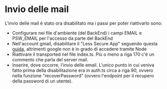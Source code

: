 # Invio delle mail

L'invio delle mail è stato ora disabilitato ma i passi per poter riattivarlo sono:
- Configurare nei file d'ambiente (del BackEnd) i campi EMAIL e PSW_EMAIL per l'accesso da parte del BackEnd
- Nell'account gmail, disabilitare il "Less Secure App" seguendo questa [guida](https://support.google.com/accounts/answer/6010255?hl=en#zippy=%2Cif-less-secure-app-access-is-off-for-your-account), altrimenti google non è in grado di accedere tramite Node
- Riattivare il transported nel file index.ts. Più o meno a riga 170 c'è un commento che parla del server mail.
- Inserire, dove occorre, l'invio delle email. L'unico punto in cui veniva fatto prima della disabilitazione era in auth.ts circa a riga 90, ovvero nella funzione "recoverPassword" (ovvero l'endpoint per il recupero della password di un utente).
